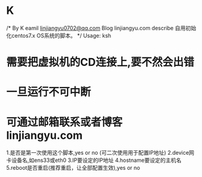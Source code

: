 # K
/* By K
  eamil 	linjiangyu0702@qq.com
  Blog  	linjiangyu.com
  describe      自用初始化centos7.x OS系统的脚本。
*/
Usage: ksh
# 需要把虚拟机的CD连接上,要不然会出错
# 一旦运行不可中断
# 可通过邮箱联系或者博客linjiangyu.com
1.是否是第一次使用这个脚本,yes or no (可二次使用用于配置IP地址)
2.device网卡设备名,如ens33或eth0
3.IP要设定的IP地址
4.hostname要设定的主机名
5.reboot是否重启(推荐重启，让全部配置生效),yes or no
